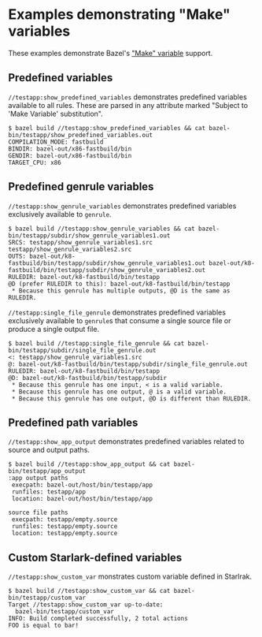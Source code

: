 # Examples demonstrating "Make" variables

These examples demonstrate Bazel's ["Make"
variable](https://docs.bazel.build/versions/master/be/make-variables.html)
support.

## Predefined variables
`//testapp:show_predefined_variables` demonstrates predefined variables
available to all rules. These are parsed in any attribute marked "Subject to
'Make Variable' substitution".
```
$ bazel build //testapp:show_predefined_variables && cat bazel-bin/testapp/show_predefined_variables.out
COMPILATION_MODE: fastbuild
BINDIR: bazel-out/x86-fastbuild/bin
GENDIR: bazel-out/x86-fastbuild/bin
TARGET_CPU: x86
```

## Predefined genrule variables
`//testapp:show_genrule_variables` demonstrates predefined variables exclusively
available to `genrule`.
```
$ bazel build //testapp:show_genrule_variables && cat bazel-bin/testapp/subdir/show_genrule_variables1.out
SRCS: testapp/show_genrule_variables1.src testapp/show_genrule_variables2.src
OUTS: bazel-out/k8-fastbuild/bin/testapp/subdir/show_genrule_variables1.out bazel-out/k8-fastbuild/bin/testapp/subdir/show_genrule_variables2.out
RULEDIR: bazel-out/k8-fastbuild/bin/testapp
@D (prefer RULEDIR to this): bazel-out/k8-fastbuild/bin/testapp
 * Because this genrule has multiple outputs, @D is the same as RULEDIR.
```

`//testapp:single_file_genrule` demonstrates predefined variables exclusively
available to `genrule`s that consume a single source file or produce a single
output file.
```
$ bazel build //testapp:single_file_genrule && cat bazel-bin/testapp/subdir/single_file_genrule.out
<: testapp/show_genrule_variables1.src
@: bazel-out/k8-fastbuild/bin/testapp/subdir/single_file_genrule.out
RULEDIR: bazel-out/k8-fastbuild/bin/testapp
@D: bazel-out/k8-fastbuild/bin/testapp/subdir
 * Because this genrule has one input, < is a valid variable.
 * Because this genrule has one output, @ is a valid variable.
 * Because this genrule has one output, @D is different than RULEDIR.
```

## Predefined path variables
`//testapp:show_app_output` demonstrates predefined variables related to source
and output paths.
```
$ bazel build //testapp:show_app_output && cat bazel-bin/testapp/app_output
:app output paths
 execpath: bazel-out/host/bin/testapp/app
 runfiles: testapp/app
 location: bazel-out/host/bin/testapp/app

source file paths
 execpath: testapp/empty.source
 runfiles: testapp/empty.source
 location: testapp/empty.source
```

## Custom Starlark-defined variables
`//testapp:show_custom_var` monstrates custom variable defined in Starlrak.
```
$ bazel build //testapp:show_custom_var && cat bazel-bin/testapp/custom_var
Target //testapp:show_custom_var up-to-date:
  bazel-bin/testapp/custom_var
INFO: Build completed successfully, 2 total actions
FOO is equal to bar!
```

